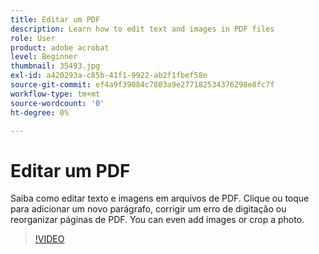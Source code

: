 ```yaml
---
title: Editar um PDF
description: Learn how to edit text and images in PDF files
role: User
product: adobe acrobat
level: Beginner
thumbnail: 35493.jpg
exl-id: a420293a-c85b-41f1-9922-ab2f1fbef58e
source-git-commit: ef4a9f39084c7803a9e277182534376298e8fc7f
workflow-type: tm+mt
source-wordcount: '0'
ht-degree: 0%

---
```


# Editar um PDF

Saiba como editar texto e imagens em arquivos de PDF. Clique ou toque para adicionar um novo parágrafo, corrigir um erro de digitação ou reorganizar páginas de PDF. You can even add images or crop a photo.

>[!VIDEO](https://video.tv.adobe.com/v/35493?hidetitle=true)
